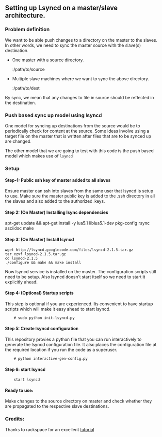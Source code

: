 ## Setting up Lsyncd on a master/slave architecture.

### Problem definition

We want to be able push changes to a directory on the master to the slaves.
In other words, we need to sync the master source with the slave(s) destination.

* One master with a source directory.

  <master-ip>:/path/to/source


* Multiple slave machines where we want to sync the above directory.

  <slave-i>:/path/to/dest

By sync, we mean that any changes to file in source should be reflected in the
destination.



### Push based sync up model using lsyncd

One model for syncing up destinations from the source would be to periodically
check for content at the source. Some ideas involve using a target file on the 
master that is written after files that are to be synced up are changed.

The other model that we are going to test with this code is the push based model
which makes use of `lsyncd`


### Setup

#### Step-1: Public ssh key of master added to all slaves

Ensure master can ssh into slaves from the same user that lsyncd is setup to use.
Make sure the master public key is added to the .ssh directory in all the slaves
and also added to the authorized_keys.


#### Step 2: (On Master) Installing lsync dependencies

  apt-get update && apt-get install -y lua5.1 liblua5.1-dev pkg-config rsync asciidoc make


#### Step 3: (On Master) Install lsyncd

    wget http://lsyncd.googlecode.com/files/lsyncd-2.1.5.tar.gz
    tar xzvf lsyncd-2.1.5.tar.gz
    cd lsyncd-2.1.5
    ./configure && make && make install

Now lsyncd service is installed on the master. The configuration scripts still
need to be setup. Also lsyncd doesn't start itself so we need to start it explicitly ahead.

#### Step 4: (Optional) Startup scripts

This step is optional if you are experienced. Its convenient to have startup scripts
which will make it easy ahead to start lsyncd.

        # sudo python init-lsyncd.py


#### Step 5: Create lsyncd configuration

This repository provies a python file that you can run interactively to generate
the lsyncd configuration file. It also places the configuration file at the required
location if you run the code as a superuser.

        # python interactive-gen-config.py


#### Step 6: start lsyncd

        start lsyncd


#### Ready to use:

Make changes to the source directory on master and check whether they are
propagated to the respective slave destinations.


### Credits:

Thanks to rackspace for an excellent [tutorial](http://www.rackspace.com/knowledge_center/article/install-and-configure-lsyncd)
